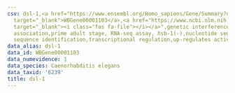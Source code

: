 ```yaml
---
csv: dsl-1,<a href="https://www.ensembl.org/Homo_sapiens/Gene/Summary?db=core;g=WBGene00001103"
  target="_blank">WBGene00001103</a>,<a href="https://www.ncbi.nlm.nih.gov/pubmed/30894454"
  target="_blank"><i class="fas fa-file"></i></a>",genetic interference,functional
  association,prime adult stage, RNA-seq assay, hsb-1(-),nucleotide sequence identification,nucleotide
  sequence identification,transcriptional regulation,up-regulates activity
data_alias: dsl-1
data_id: WBGene00001103
data_numevidence: 1
data_species: Caenorhabditis elegans
data_taxid: '6239'
title: dsl-1
---
```

